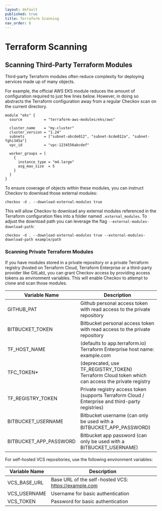 ```yaml
---
layout: default
published: true
title: Terraform Scanning
nav_order: 8
---
```


# Terraform Scanning

## Scanning Third-Party Terraform Modules
Third-party Terraform modules often reduce complexity for deploying services made up of many objects.

For example, the official AWS EKS module reduces the amount of configuration required to just few lines below.
However, in doing so abstracts the Terraform configuration away from a regular Checkov scan on the current directory.

```hcl
module "eks" {
  source          = "terraform-aws-modules/eks/aws"
  
  cluster_name    = "my-cluster"
  cluster_version = "1.24"
  subnets         = ["subnet-abcde012", "subnet-bcde012a", "subnet-fghi345a"]
  vpc_id          = "vpc-1234556abcdef"

  worker_groups = [
    {
      instance_type = "m4.large"
      asg_max_size  = 5
    }
  ]
}
```

To ensure coverage of objects within these modules, you can instruct Checkov to download those external modules:

```shell
checkov -d . --download-external-modules true
```

This will allow Checkov to download any external modules referenced in the Terraform configuration files into a folder named `.external_modules`.
To adjust the download path you can leverage the flag `--external-modules-download-path`:

```shell
checkov -d . --download-external-modules true --external-modules-download-path example/path
```

### Scanning Private Terraform Modules

If you have modules stored in a private repository or a private Terraform registry (hosted on Terraform Cloud, Terraform Enterprise or a third-party provider like GitLab), you can grant Checkov access by providing access tokens as environment variables. This will enable Checkov to attempt to clone and scan those modules.

| Variable Name          | Description                                                                                      |
|------------------------|--------------------------------------------------------------------------------------------------|
| GITHUB_PAT             | Github personal access token with read access to the private repository                          |
| BITBUCKET_TOKEN        | Bitbucket personal access token with read access to the private repository                       |
| TF_HOST_NAME           | (defaults to app.terraform.io) Terraform Enterprise host name: example.com                       |
| TFC_TOKEN*             | (deprecated, use TF_REGISTRY_TOKEN) Terraform Cloud token which can access the private registry  |
| TF_REGISTRY_TOKEN      | Private registry access token (supports Terraform Cloud / Enterprise and third-party registries) |
| BITBUCKET_USERNAME     | Bitbucket username (can only be used with a BITBUCKET_APP_PASSWORD)                              |
| BITBUCKET_APP_PASSWORD | Bitbucket app password (can only be used with a BITBUCKET_USERNAME)                              |

For self-hosted VCS repositories, use the following environment variables:

| Variable Name | Description                                          |
|---------------|------------------------------------------------------|
| VCS_BASE_URL  | Base URL of the self-hosted VCS: https://example.com |
| VCS_USERNAME  | Username for basic authentication                    |
| VCS_TOKEN     | Password for basic authentication                    |
